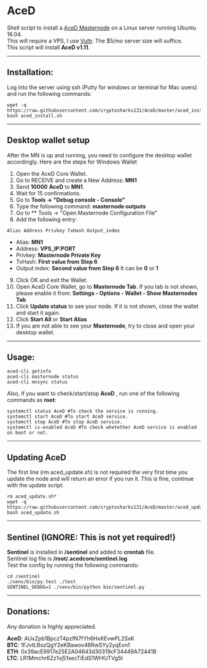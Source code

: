# AceD
Shell script to install a [AceD Masternode](http://www.acedcoin.com/) on a Linux server running Ubuntu 16.04.  
This will require a VPS, I use [Vultr](https://www.vultr.com/?ref=7310394).  The $5/mo server size will suffice.  
This script will install **AceD v1.11**.
***

## Installation:
Log into the server using ssh (Putty for windows or terminal for Mac users) and run the following commands:
```
wget -q https://raw.githubusercontent.com/cryptosharks131/AceD/master/aced_install.sh
bash aced_install.sh
```
***

## Desktop wallet setup

After the MN is up and running, you need to configure the desktop wallet accordingly. Here are the steps for Windows Wallet
1. Open the AceD Core Wallet.
2. Go to RECEIVE and create a New Address: **MN1**
3. Send **10000** **AceD** to **MN1**.
4. Wait for 15 confirmations.
5. Go to **Tools -> "Debug console - Console"**
6. Type the following command: **masternode outputs**
7. Go to  ** Tools -> "Open Masternode Configuration File"
8. Add the following entry:
```
Alias Address Privkey TxHash Output_index
```
* Alias: **MN1**
* Address: **VPS_IP:PORT**
* Privkey: **Masternode Private Key**
* TxHash: **First value from Step 6** 
* Output index:  **Second value from Step 6** It can be **0** or **1**
9. Click OK and exit the Wallet.
10. Open AceD Core Wallet, go to **Masternode Tab**. If you tab is not shown, please enable it from: **Settings - Options - Wallet - Show Masternodes Tab**
11. Click **Update status** to see your node. If it is not shown, close the wallet and start it again.
10. Click **Start All** or **Start Alias**
11. If you are not able to see your **Masternode**, try to close and open your desktop wallet.
***

## Usage:
```
aced-cli getinfo
aced-cli masternode status
aced-cli mnsync status
```
Also, if you want to check/start/stop **AceD** , run one of the following commands as **root**:
```
systemctl status AceD #To check the service is running.
systemctl start AceD #To start AceD service.
systemctl stop AceD #To stop AceD service.
systemctl is-enabled AceD #To check whetether AceD service is enabled on boot or not.
```
***

## Updating AceD
The first line (rm aced_update.sh) is not required the very first time you update the node and will return an error if you run it.  This is fine, continue with the update script.
```
rm aced_update.sh*
wget -q https://raw.githubusercontent.com/cryptosharks131/AceD/master/aced_update.sh
bash aced_update.sh
```
***

## Sentinel (IGNORE: This is not yet required!)

**Sentinel** is installed in **/sentinel** and added to **crontab** file.  
Sentinel log file is **/root/.acedcore/sentinel.log**  
Test the config by running the following commands:
```
cd /sentinel
./venv/bin/py.test ./test
SENTINEL_DEBUG=1 ./venv/bin/python bin/sentinel.py
```
***

## Donations:  

Any donation is highly appreciated.  

**AceD**: AUxZpb1BpczT4pzfN7fYh6HxKEvwPL2SxK  
**BTC**: 1FJvtLBszQgY2eKBawov48RwSYy2yqEvn1  
**ETH**: 0x39acE9917e25E2A04643d30319cF34449A72441B  
**LTC**: LR1Mmchr6Zz1vj51xecTiEdS1WHfJTVg5t
